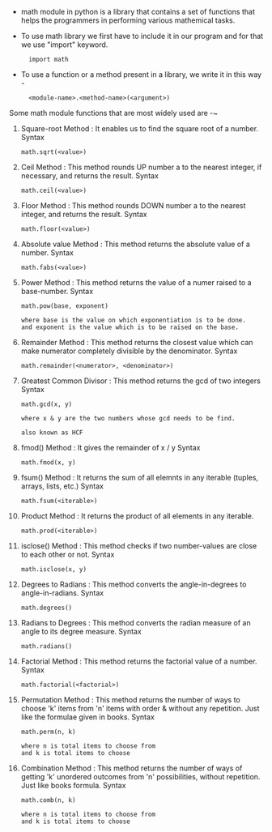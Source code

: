 * math module in python is a library that contains a set of functions that helps the programmers in performing various mathemical tasks.

* To use math library we first have to include it in our program and for that we use "import" keyword.

        import math

* To use a function or a method present in a library, we write it in this way -

        <module-name>.<method-name>(<argument>)

Some math module functions that are most widely used are -~

01. Square-root Method : It enables us to find the square root of a number.
Syntax

        math.sqrt(<value>)


02. Ceil Method : This method rounds UP number a to the nearest integer, if necessary, and returns the result.
Syntax

        math.ceil(<value>)


03. Floor Method : This method rounds DOWN number a to the nearest integer, and returns the result. 
Syntax

        math.floor(<value>)


04. Absolute value Method : This method returns the absolute value of a number.
Syntax

        math.fabs(<value>)

05. Power Method : This method returns the value of a numer raised to a base-number.
Syntax

        math.pow(base, exponent)

        where base is the value on which exponentiation is to be done.
        and exponent is the value which is to be raised on the base. 


06. Remainder Method : This method returns the closest value which can make numerator completely divisible by the denominator.
Syntax

        math.remainder(<numerator>, <denominator>)


07. Greatest Common Divisor : This method returns the gcd of two integers 
Syntax

        math.gcd(x, y)

        where x & y are the two numbers whose gcd needs to be find.

        also known as HCF


08. fmod() Method : It gives the remainder of x / y
Syntax

        math.fmod(x, y)


09. fsum() Method : It returns the sum of all elemnts in any iterable (tuples, arrays, lists, etc.)
Syntax

        math.fsum(<iterable>)

10. Product Method : It returns the product of all elements in any iterable.

        math.prod(<iterable>)


11. isclose() Method : This method checks if two number-values are close to each other or not.
Syntax

        math.isclose(x, y)


12. Degrees to Radians : This method converts the angle-in-degrees to angle-in-radians.
Syntax

        math.degrees()


13. Radians to Degrees : This method converts the radian measure of an angle to its degree measure.
Syntax

        math.radians()


14. Factorial Method : This method returns the factorial value of a number.
Syntax

        math.factorial(<factorial>)


15. Permutation Method : This method returns the number of ways to choose 'k' items from 'n' items with order & without any repetition. Just like the formulae given in books.
Syntax

        math.perm(n, k)

        where n is total items to choose from
        and k is total items to choose

16. Combination Method : This method returns the number of ways of getting 'k' unordered outcomes from 'n' possibilities, without repetition. Just like books formula.
Syntax        

        math.comb(n, k)

        where n is total items to choose from
        and k is total items to choose